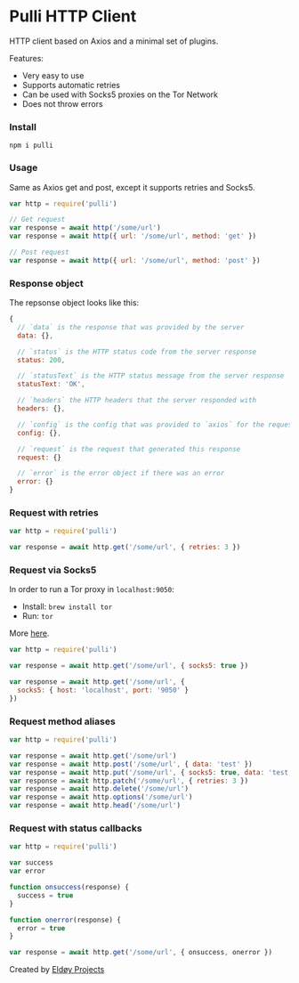 # Pulli HTTP Client

HTTP client based on Axios and a minimal set of plugins.

Features:
- Very easy to use
- Supports automatic retries
- Can be used with Socks5 proxies on the Tor Network
- Does not throw errors

### Install

```
npm i pulli
```

### Usage

Same as Axios get and post, except it supports retries and Socks5.

```js
var http = require('pulli')

// Get request
var response = await http('/some/url')
var response = await http({ url: '/some/url', method: 'get' })

// Post request
var response = await http({ url: '/some/url', method: 'post' })
```

### Response object

The repsonse object looks like this:

```js
{
  // `data` is the response that was provided by the server
  data: {},

  // `status` is the HTTP status code from the server response
  status: 200,

  // `statusText` is the HTTP status message from the server response
  statusText: 'OK',

  // `headers` the HTTP headers that the server responded with
  headers: {},

  // `config` is the config that was provided to `axios` for the request
  config: {},

  // `request` is the request that generated this response
  request: {}

  // `error` is the error object if there was an error
  error: {}
}
```


### Request with retries
```js
var http = require('pulli')

var response = await http.get('/some/url', { retries: 3 })
```

### Request via Socks5

In order to run a Tor proxy in `localhost:9050`:
- Install: `brew install tor`
- Run: `tor`

More [here](https://gist.github.com/skippednote/ca7b40620858b57668a0abba2ed9ef85).

```js
var http = require('pulli')

var response = await http.get('/some/url', { socks5: true })

var response = await http.get('/some/url', {
  socks5: { host: 'localhost', port: '9050' }
})
```

### Request method aliases
```js
var http = require('pulli')

var response = await http.get('/some/url')
var response = await http.post('/some/url', { data: 'test' })
var response = await http.put('/some/url', { socks5: true, data: 'test' })
var response = await http.patch('/some/url', { retries: 3 })
var response = await http.delete('/some/url')
var response = await http.options('/some/url')
var response = await http.head('/some/url')
```

### Request with status callbacks
```js
var http = require('pulli')

var success
var error

function onsuccess(response) {
  success = true
}

function onerror(response) {
  error = true
}

var response = await http.get('/some/url', { onsuccess, onerror })
```

Created by [Eldøy Projects](https://eldoy.com)
